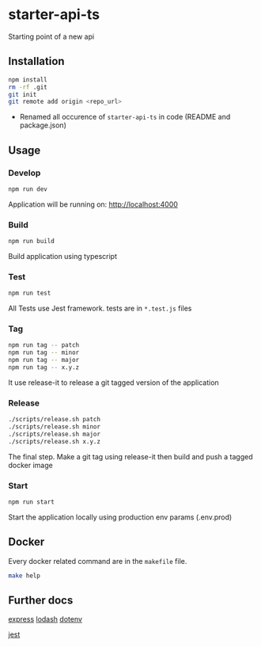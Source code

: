 # starter-api-ts

Starting point of a new api

## Installation
```sh
npm install
rm -rf .git
git init
git remote add origin <repo_url>
```
* Renamed all occurence of `starter-api-ts` in code (README and package.json)

## Usage

### Develop
```sh
npm run dev
```
Application will be running on: [http://localhost:4000](http://localhost:4000)

### Build
```sh
npm run build
```
Build application using typescript

### Test
```sh
npm run test
```
All Tests use Jest framework. tests are in  `*.test.js` files

### Tag
```sh
npm run tag -- patch
npm run tag -- minor
npm run tag -- major
npm run tag -- x.y.z
```
It use release-it to release a git tagged version of the application

### Release
```sh
./scripts/release.sh patch
./scripts/release.sh minor
./scripts/release.sh major
./scripts/release.sh x.y.z
```
The final step. Make a git tag using release-it then build and push a tagged docker image

### Start
```sh
npm run start
```
Start the application locally using production env params (.env.prod)

## Docker
Every docker related command are in the `makefile` file.
```sh
make help
```

## Further docs
[express](http://expressjs.com/en/4x/api.html)
[lodash](https://lodash.com/docs)
[dotenv](https://github.com/motdotla/dotenv)

[jest](https://facebook.github.io/jest/docs/en/getting-started.html)
